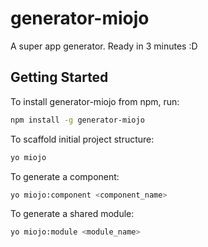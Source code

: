 # generator-miojo

A super app generator. Ready in 3 minutes :D

## Getting Started

To install generator-miojo from npm, run:

```bash
npm install -g generator-miojo
```

To scaffold initial project structure:

```bash
yo miojo
```

To generate a component:

```bash
yo miojo:component <component_name>
```

To generate a shared module:

```bash
yo miojo:module <module_name>
```
